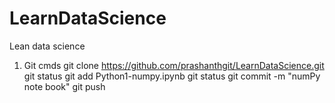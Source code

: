 # LearnDataScience
Lean data science

1. Git cmds
      git clone https://github.com/prashanthgit/LearnDataScience.git
      git  status
      git add Python1-numpy.ipynb
      git  status
      git commit -m "numPy note book"
      git push



